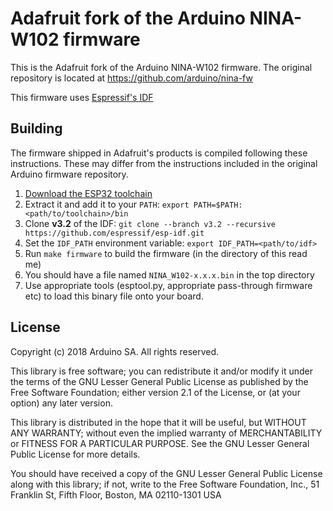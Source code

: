 # Adafruit fork of the Arduino NINA-W102 firmware

This is the Adafruit fork of the Arduino NINA-W102 firmware. The original
repository is located at https://github.com/arduino/nina-fw

This firmware uses [Espressif's IDF](https://github.com/espressif/esp-idf)

## Building

The firmware shipped in Adafruit's products is compiled following these
instructions. These may differ from the instructions included in the
original Arduino firmware repository.

1. [Download the ESP32 toolchain](https://docs.espressif.com/projects/esp-idf/en/v3.2/get-started/index.html#setup-toolchain)
1. Extract it and add it to your `PATH`: `export PATH=$PATH:<path/to/toolchain>/bin`
1. Clone **v3.2** of the IDF: `git clone --branch v3.2 --recursive https://github.com/espressif/esp-idf.git`
1. Set the `IDF_PATH` environment variable: `export IDF_PATH=<path/to/idf>`
1. Run `make firmware` to build the firmware (in the directory of this read me)
1. You should have a file named `NINA_W102-x.x.x.bin` in the top directory
1. Use appropriate tools (esptool.py, appropriate pass-through firmware etc)
   to load this binary file onto your board.

## License

Copyright (c) 2018 Arduino SA. All rights reserved.

This library is free software; you can redistribute it and/or
modify it under the terms of the GNU Lesser General Public
License as published by the Free Software Foundation; either
version 2.1 of the License, or (at your option) any later version.

This library is distributed in the hope that it will be useful,
but WITHOUT ANY WARRANTY; without even the implied warranty of
MERCHANTABILITY or FITNESS FOR A PARTICULAR PURPOSE. See the GNU
Lesser General Public License for more details.

You should have received a copy of the GNU Lesser General Public
License along with this library; if not, write to the Free Software
Foundation, Inc., 51 Franklin St, Fifth Floor, Boston, MA 02110-1301 USA

